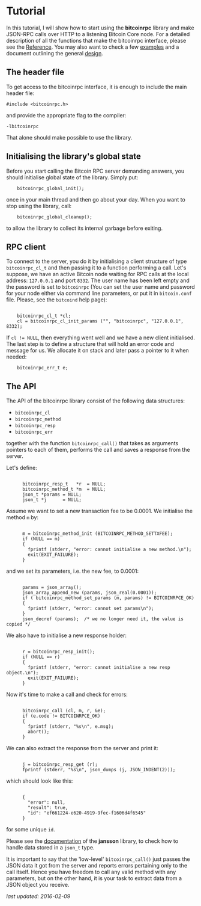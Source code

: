 # Tutorial

In this tutorial, I will show how to start using the **bitcoinrpc** library and
make JSON-RPC calls over HTTP to a listening Bitcoin Core node. For a detailed
description of all the functions that make the bitcoinrpc interface, please
see the [Reference](./reference.md).  You may also want to check a
few [examples](./examples.md) and a document outlining the general
[design](./design.md).


## The header file

To get access to the bitcoinrpc interface, it is enough to include the main
header file:

    #include <bitcoinrpc.h>

and provide the appropriate flag to the compiler:

    -lbitcoinrpc

That alone should make possible to use the library.


## Initialising the library's global state

Before you start calling the Bitcoin RPC server demanding answers, you should
initialise global state of the library.  Simply put:

```
    bitcoinrpc_global_init();
```

once in your main thread and then go about your day.  When you want to stop
using the library, call:

```
    bitcoinrpc_global_cleanup();
```

to allow the library to collect its internal garbage before exiting.


## RPC client

To connect to the server, you do it by initialising a client structure of type
`bitcoinrpc_cl_t` and then passing it to a function performing a call.
Let's suppose, we have an active Bitcoin node waiting for RPC calls at
the local address: `127.0.0.1` and port `8332`.  The user name has been left
empty and the password is set to `bitcoinrpc` (You can set the user name and
password for your node either via command line parameters, or put it in
`bitcoin.conf` file. Please, see the `bitcoind` help page):

```

    bitcoinrpc_cl_t *cl;
    cl = bitcoinrpc_cl_init_params ("", "bitcoinrpc", "127.0.0.1", 8332);
```

If `cl != NULL`, then everything went well and we have a new client
initialised.  The last step is to define a structure that will hold an error
code and message for us.  We allocate it on stack and later pass a pointer to
it when needed:

```
    bitcoinrpc_err_t e;
```

## The API

The API of the bitcoinrpc library consist of the following data structures:

  * `bitcoinrpc_cl`
  * `bircoinrpc_method`
  * `bitcoinrpc_resp`
  * `bitcoinrpc_err`

together with the function `bitcoinrpc_call()` that takes as arguments pointers
to each of them, performs the call and saves a response from the server.

Let's define:

```

      bitcoinrpc_resp_t   *r  = NULL;
      bitcoinrpc_method_t *m  = NULL;
      json_t *params = NULL;
      json_t *j      = NULL;
```

Assume we want to set a new transaction fee to be 0.0001.  We initialise
the method `m` by:

```

      m = bitcoinrpc_method_init (BITCOINRPC_METHOD_SETTXFEE);
      if (NULL == m)
      {
        fprintf (stderr, "error: cannot initialise a new method.\n");
        exit(EXIT_FAILURE);
      }
```

and we set its parameters, i.e. the new fee, to 0.0001:

```

      params = json_array();
      json_array_append_new (params, json_real(0.0001));
      if ( bitcoinrpc_method_set_params (m, params) != BITCOINRPCE_OK)
      {
        fprintf (stderr, "error: cannot set params\n");
      }
      json_decref (params);  /* we no longer need it, the value is copied */
```

We also have to initialise a new response holder:

```

      r = bitcoinrpc_resp_init();
      if (NULL == r)
      {
        fprintf (stderr, "error: cannot initialise a new resp object.\n");
        exit(EXIT_FAILURE);
      }
```

Now it's time to make a call and check for errors:

```

      bitcoinrpc_call (cl, m, r, &e);
      if (e.code != BITCOINRPCE_OK)
      {
        fprintf (stderr, "%s\n", e.msg);
        abort();
      }
```

We can also extract the response from the server and print it:

```

      j = bitcoinrpc_resp_get (r);
      fprintf (stderr, "%s\n", json_dumps (j, JSON_INDENT(2)));
```

which should look like this:

```

      {
        "error": null,
        "result": true,
        "id": "ef661224-e620-4919-9fec-f1606d4f6545"
      }
```

for some unique `id`.

Please see the [documentation](https://jansson.readthedocs.org/en/2.7/apiref.html)
of the **jansson** library, to check how to handle data stored in
a `json_t` type.

It is important to say that the 'low-level' `bitcoinrpc_call()` just passes
the JSON data it got from the server and reports errors pertaining only to the
call itself.  Hence you have freedom to call any valid method with any
parameters, but on the other hand, it is your task to extract data from a JSON
object you receive.

*last updated: 2016-02-09*
